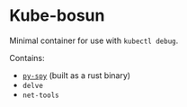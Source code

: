 # Kube-bosun

Minimal container for use with `kubectl debug`.

Contains:

- [`py-spy`](https://github.com/benfred/py-spy) (built as a rust binary)
- `delve`
- `net-tools`
